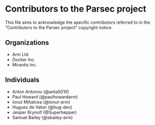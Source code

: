 # Contributors to the Parsec project
This file aims to acknowledge the specific contributors referred to in the "Contributors to the Parsec project" copyright notice.

## Organizations
* Arm Ltd.
* Docker Inc.
* Mirantis Inc.

## Individuals
* Anton Antonov (@anta5010)
* Paul Howard (@paulhowardarm)
* Ionut Mihalcea (@ionut-arm)
* Hugues de Valon (@hug-dev)
* Jesper Brynolf (@Superhepper)
* Samuel Bailey (@sbailey-arm)
